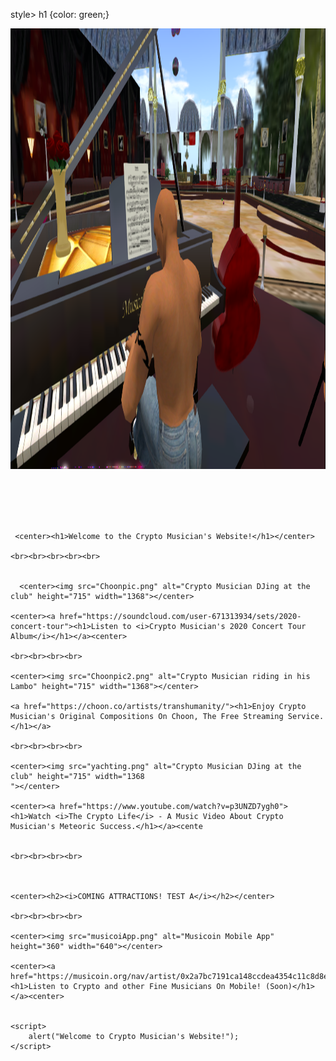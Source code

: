 <!DOCTYPE html>
<html>
  <head>
    <title>♫ Crypto Musician's Page ♫</title>
  
  <link rel="shortcut icon" href="favicon.ico" type="image/x-icon"> 
  
  </head>
  <body>
	
style>
  h1 {color: green;}
</style>
	
	
  <img src="bogeys1.png" alt="Crypto Musician playing piano at club" height="705" width="1368">
 
 <br><br><br><br>
  
     <center><h1>Welcome to the Crypto Musician's Website!</h1></center>
	
	<br><br><br><br><br>
	
	
	  <center><img src="Choonpic.png" alt="Crypto Musician DJing at the club" height="715" width="1368"></center>
	
	<center><a href="https://soundcloud.com/user-671313934/sets/2020-concert-tour"><h1>Listen to <i>Crypto Musician's 2020 Concert Tour Album</i></h1></a><center>
	
	<br><br><br><br>
	
	<center><img src="Choonpic2.png" alt="Crypto Musician riding in his Lambo" height="715" width="1368"></center>
	
	<a href="https://choon.co/artists/transhumanity/"><h1>Enjoy Crypto Musician's Original Compositions On Choon, The Free Streaming Service.</h1></a>
	
	<br><br><br><br>
	
	<center><img src="yachting.png" alt="Crypto Musician DJing at the club" height="715" width="1368
	"></center>
	
	<center><a href="https://www.youtube.com/watch?v=p3UNZD7ygh0"><h1>Watch <i>The Crypto Life</i> - A Music Video About Crypto Musician's Meteoric Success.</h1></a><cente
	
	
	<br><br><br><br>
	
	
	
	<center><h2><i>COMING ATTRACTIONS! TEST A</i></h2></center>
	
	<br><br><br><br>
	
	<center><img src="musicoiApp.png" alt="Musicoin Mobile App" height="360" width="640"></center>
	
	<center><a href="https://musicoin.org/nav/artist/0x2a7bc7191ca148ccdea4354c11c8d8e31beac5fc"><h1>Listen to Crypto and other Fine Musicians On Mobile! (Soon)</h1></a><center>


	<script>
		alert("Welcome to Crypto Musician's Website!");
	</script>
		
		
</body>
</html>
